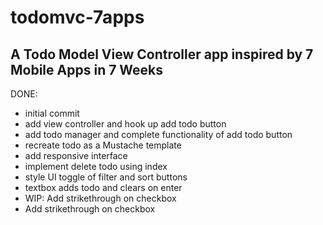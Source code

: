 # todomvc-7apps

## A Todo Model View Controller app inspired by 7 Mobile Apps in 7 Weeks

DONE:
- initial commit
- add view controller and hook up add todo button
- add todo manager and complete functionality of add todo button
- recreate todo as a Mustache template
- add responsive interface
- implement delete todo using index
- style UI toggle of filter and sort buttons
- textbox adds todo and clears on enter
- WIP: Add strikethrough on checkbox
- Add strikethrough on checkbox
